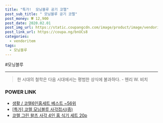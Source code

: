 ```yaml
--- 
title: "특가!  모닝블루 공기 코렐" 
post_sub_title: " 모닝블루 공기 코렐" 
post_money: ₩ 12,900 
post_date: 2020.02.01 
post_img_url: https://static.coupangcdn.com/image/product/image/vendoritem/2016/03/08/3010455235/eac1ed7d-2f0b-40d3-81e3-fc34c11b14fd.jpg 
post_link_url: https://coupa.ng/bnUCs8 
categories: 
  - vendoritem 
tags: 
  - 모닝블루 
--- 
```

  #모닝블루 
<hr> 

> 한 시대의 철학은 다음 시대에서는 평범한 상식에 불과하다. - 헨리 W. 비치 


### POWER LINK

* <a href="https://blog.naver.com/santokki14/221777320800" target="_blank">생활 / 코렐6인홈세트 베스트 ~56위</a>
* <a href="https://blog.naver.com/sakai111/221792437082" target="_blank">[특가] 코렐 모닝블루 사각접시(중)</a>
* <a href="https://blog.naver.com/sakai111/221781203693" target="_blank">코렐 그린 왈츠 사각 4인 홈 식기 세트 20p</a>
